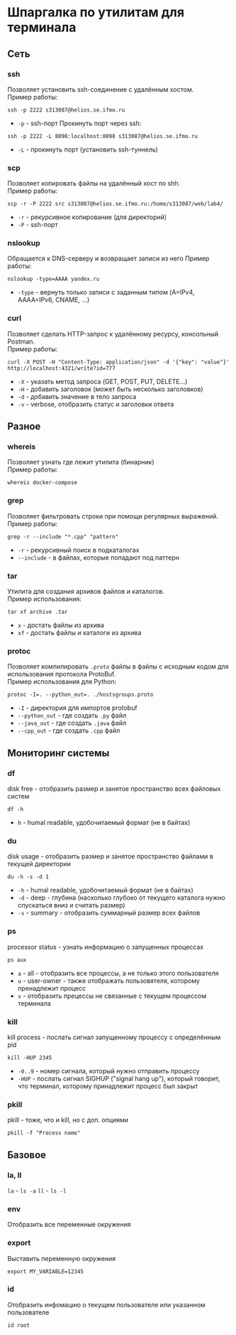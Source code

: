 # Шпаргалка по утилитам для терминала



## Сеть

### ssh
Позволяет установить ssh-соединение с удалённым хостом.
<br>
Пример работы:
```shell
ssh -p 2222 s313087@helios.se.ifmo.ru
```
- `-p` - ssh-порт
Прокинуть порт через ssh:
```shell
ssh -p 2222 -L 8098:localhost:8098 s313087@helios.se.ifmo.ru
```
- `-L` - прокинуть порт (установить ssh-туннель)

### scp
Позволяет копировать файлы на удалённый хост по shh.
<br>
Пример работы:
```shell
scp -r -P 2222 src s313087@helios.se.ifmo.ru:/home/s313087/web/lab4/
```
- `-r` - рекурсивное копирование (для директорий)
- `-P` - ssh-порт

### nslookup
Обращается к DNS-серверу и возвращает записи из него
Пример работы:
<br>
```shell
nslookup -type=AAAA yandex.ru
```
- `-type` - вернуть только записи с заданным типом (A=IPv4, AAAA=IPv6, CNAME, ...)


### curl
Позволяет сделать HTTP-запрос к удалённому ресурсу, консольный Postman.
<br>
Пример работы:
```shell
curl -X POST -H "Content-Type: application/json" -d '{"key": "value"}' http://localhost:4321/write?id=777
```
- `-X` - указать метод запроса (GET, POST, PUT, DELETE...)
- `-H` - добавить заголовок (может быть несколько заголовков)
- `-d` - добавить значение в тело запроса
- `-v` - verbose, отобразить статус и заголовки ответа


## Разное

### whereis
Позволяет узнать где лежит утилита (бинарник)
<br>
Пример работы:
```shell
whereis docker-compose
```

### grep
Позволяет фильтровать строки при помощи регулярных выражений.
<br>
Пример работы:
```shell
grep -r --include "*.cpp" "pattern"
```
- `-r` - рекурсивный поиск в подкаталогах
- `--include` - в файлах, которые попадают под паттерн


### tar
Утилита для создания архивов файлов и каталогов.
<br>
Пример использования:
```shell
tar xf archive .tar
```
- `x` - достать файлы из архива
- `xf` - достать файлы и каталоги из архива


### protoc
Позволяет компилировать `.proto` файлы в файлы с исходным кодом для использования протокола ProtoBuf.
<br>
Пример использования для Python:
```shell
protoc -I=. --python_out=. ./hostsgroups.proto
```
- `-I` - директория для импортов protobuf
- `--python_out` - где создать `.py` файл
- `--java_out` - где создать `.java` файл
- `--cpp_out` - где создать `.cpp` файл



## Мониторинг системы

### df
disk free - отобразить размер и занятое пространство всех файловых систем
```
df -h
```
- `h` - humal readable, удобочитаемый формат (не в байтах)


### du
disk usage - отобразить размер и занятое пространство файлами в текущей директории
```
du -h -s -d 1
```
- `-h` - humal readable, удобочитаемый формат (не в байтах)
- `-d` - deep - глубина (насколько глубоко от текущего каталога нужно спускаться вниз и считать размер)
- `-s` - summary - отобразить суммарный размер всех файлов


### ps
processor status - узнать информацию о запущенных процессах
```
ps aux
```
- `a` - all - отобразить все процессы, а не только этого пользователя
- `u` - user-owner - также отображать пользовятеля, которому пренадлежит процесс
- `x` - отобразить прецессы не связанные с текущем процессом терминала


### kill
kill process - послать сигнал запущенному процессу с определённым pid
```
kill -HUP 2345
```
- `-0..9` - номер сигнала, который нужно отправить процессу
- `-HUP` - послать сигнал  SIGHUP ("signal hang up"), который говорит, что терминал, которому принадлежит процесс был закрыт

### pkill
pkill - тоже, что и kill, но с доп. опциями
```
pkill -f "Process name"
```

## Базовое

### la, ll
`la` - `ls -a`
`ll` - `ls -l`


### env
Отобразить все переменные окружения


### export
Выставить переменную окружения
```shell
export MY_VARIABLE=12345
```


### id
Отобразить инфомацию о текущем пользователе или указанном пользователе
```
id root
```

